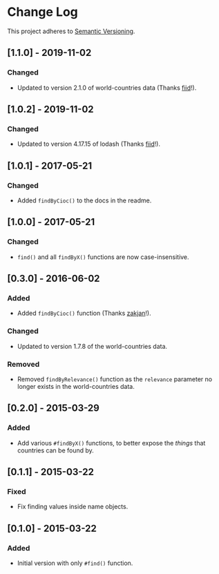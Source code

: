 # Change Log
This project adheres to [Semantic Versioning](http://semver.org/).

## [1.1.0] - 2019-11-02
### Changed
- Updated to version 2.1.0 of world-countries data (Thanks [fiid](https://github.com/fiid)!).

## [1.0.2] - 2019-11-02
### Changed
- Updated to version 4.17.15 of lodash (Thanks [fiid](https://github.com/fiid)!).

## [1.0.1] - 2017-05-21
### Changed
- Added `findByCioc()` to the docs in the readme.

## [1.0.0] - 2017-05-21
### Changed
- `find()` and all `findByX()` functions are now case-insensitive.

## [0.3.0] - 2016-06-02
### Added
- Added `findByCioc()` function (Thanks [zakjan](https://github.com/zakjan)!).

### Changed
- Updated to version 1.7.8 of the world-countries data.

### Removed
- Removed `findByRelevance()` function as the `relevance` parameter no longer exists in the world-countries data.

## [0.2.0] - 2015-03-29
### Added
- Add various `#findByX()` functions, to better expose the _things_ that countries can be found by.

## [0.1.1] - 2015-03-22
### Fixed
- Fix finding values inside name objects.
  
## [0.1.0] - 2015-03-22
### Added
- Initial version with only `#find()` function.